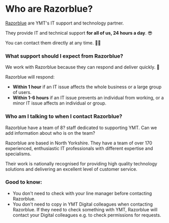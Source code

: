 # Who are Razorblue?
[Razorblue](https://www.razorblue.com/ "Razorblue") are YMT's IT support and technology partner.

They provide IT and technical support **for all of us, 24 hours a day**. 😎

You can contact them directly at any time. 🙌🏼

### What support should I expect from Razorblue?
We work with Razorblue because they can respond and deliver quickly. 🎯

Razorblue will respond:
- **Within 1 hour** if an IT issue affects the whole business or a large group of users.
- **Within 1-6 hours** if an IT issue prevents an individual from working, or a minor IT issue affects an individual or group.

### Who am I talking to when I contact Razorblue?
Razorblue have a team of 8? staff dedicated to supporting YMT.
Can we add information about who is on the team?

Razorblue are based in North Yorkshire. They have a team of over 170 experienced, enthusiastic IT professionals with different expertise and specialisms.

Their work is nationally recognised for providing high quality technology solutions and delivering an excellent level of customer service.

### Good to know:
- You don't need to check with your line manager before contacting Razorblue.
- You don't need to copy in YMT Digital colleagues when contacting Razorblue. If they need to check something with YMT, Razorblue will contact your Digital colleagues e.g. to check permissions for requests.